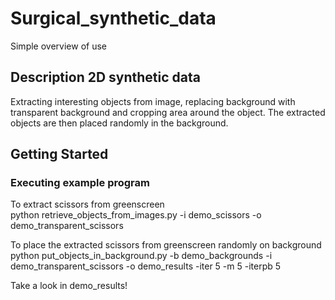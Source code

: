 # Surgical_synthetic_data  


Simple overview of use

## Description 2D synthetic data  

Extracting interesting objects from image, replacing background with transparent background and cropping area around the object. The extracted objects are then placed randomly in the background.  

## Getting Started

### Executing example program
To extract scissors from greenscreen  
python retrieve_objects_from_images.py -i demo_scissors -o demo_transparent_scissors  

To place the extracted scissors from greenscreen randomly on background  
python put_objects_in_background.py -b demo_backgrounds -i demo_transparent_scissors -o demo_results -iter 5 -m 5 -iterpb 5  

Take a look in demo_results!  

